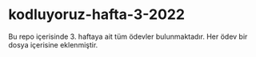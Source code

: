 # kodluyoruz-hafta-3-2022
Bu repo içerisinde 3. haftaya ait tüm ödevler bulunmaktadır. Her ödev bir dosya içerisine eklenmiştir. 
